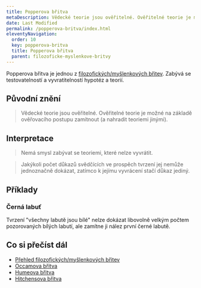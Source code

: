 ```yaml
---
title: Popperova břitva
metaDescription: Vědecké teorie jsou ověřitelné. Ověřitelné teorie je možné na základě ověřovacího postupu zamítnout (a nahradit teoriemi jinými).
date: Last Modified 
permalink: /popperova-britva/index.html
eleventyNavigation:
  order: 10
  key: popperova-britva
  title: Popperova břitva
  parent: filozoficke-myslenkove-britvy
---
```

Popperova břitva je jednou z [filozofických/myšlenkových břitev](/filozoficke-myslenkove-britvy/). Zabývá se testovatelností a vyvratitelností hypotéz a teorií.

## Původní znění
> Vědecké teorie jsou ověřitelné. Ověřitelné teorie je možné na základě ověřovacího postupu zamítnout (a nahradit teoriemi jinými).

## Interpretace
> Nemá smysl zabývat se teoriemi, které nelze vyvrátit.

> Jakýkoli počet důkazů svědčících ve prospěch tvrzení jej nemůže jednoznačně dokázat, zatímco k jejímu vyvrácení stačí důkaz jediný.

## Příklady
### Černá labuť
Tvrzení "všechny labutě jsou bílé" nelze dokázat libovolně velkým počtem pozorovaných bílých labutí, ale zamítne ji nález první černé labutě.

## Co si přečíst dál
- [Přehled filozofických/myšlenkových břitev](/filozoficke-myslenkove-britvy/)
- [Occamova břitva](/occamova-britva/)
- [Humeova břitva](/humeova-britva/)
- [Hitchensova břitva](/hitchensova-britva/)
